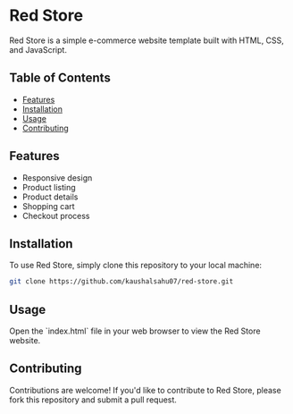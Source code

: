 # Red Store

Red Store is a simple e-commerce website template built with HTML, CSS, and JavaScript.

## Table of Contents

- [Features](#features)
- [Installation](#installation)
- [Usage](#usage)
- [Contributing](#contributing)

## Features

- Responsive design
- Product listing
- Product details
- Shopping cart
- Checkout process

## Installation

To use Red Store, simply clone this repository to your local machine:

```bash
git clone https://github.com/kaushalsahu07/red-store.git
````

## Usage

Open the \`index.html\` file in your web browser to view the Red Store website.

## Contributing

Contributions are welcome! If you'd like to contribute to Red Store, please fork this repository and submit a pull request.

